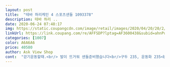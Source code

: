 ```yaml
---
layout: post 
title:  "테바 허리케인 4 스포츠샌들 1093378" 
description: 테바 허리 ..
date: 2020-06-24 07:48:17 
img: https://static.coupangcdn.com/image/retail/images/2020/04/20/20/2/b2d9f07e-9c02-4220-a569-0e330159d450.jpg 
linkUrl: https://link.coupang.com/re/AFFSDP?lptag=AF3600438&subid=ahnPublicAsk&pageKey=1593913912&itemId=2723171777&vendorItemId=70569398147&traceid=V0-113-8c8a0ef385a627b9 
categories: [1007] 
color: A6A6A6 
price: 40580 
author: Ask View Shop 
cont:  "걷기운동할때.<br/> 발이 뜨거워 샌들준비했습니다<br/>구두 235, 운동화 235<br/> -넉넉히 240<br/>넉넉히 편하게 잘 맞아요<br/>넘넘 예쁘고,튼튼해요 사이즈는 정사이즈네요!<br/>무늬도.<br/> 좋은것같아요<br/>바닥이.<br/> 푹신거리진 않지만 괜찮은편<br/>발바닥이 넓은편이어서<br/>예민한 발등도 아프지않고<br/>저는 좋아요 저는.<br/> 칼발이지만<br/>테바샌들 넉넉히 신으려고 240 주문했구요.<br/><br/>" 
---
```

